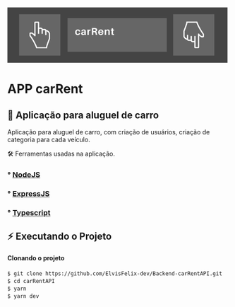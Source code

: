 ![](logo.png)

# APP carRent

## 🚗 Aplicação para aluguel de carro


Aplicação para aluguel de carro, com criação de usuários, criação de categoria para cada veículo.

🛠 Ferramentas usadas na aplicação.

### ° [NodeJS](https://github.com/nodejs)
### ° [ExpressJS](https://github.com/expressjs)
### ° [Typescript](https://github.com/microsoft/TypeScript)

## :zap: Executando o Projeto
#### Clonando o projeto
```sh
$ git clone https://github.com/ElvisFelix-dev/Backend-carRentAPI.git
$ cd carRentAPI
$ yarn
$ yarn dev
```







